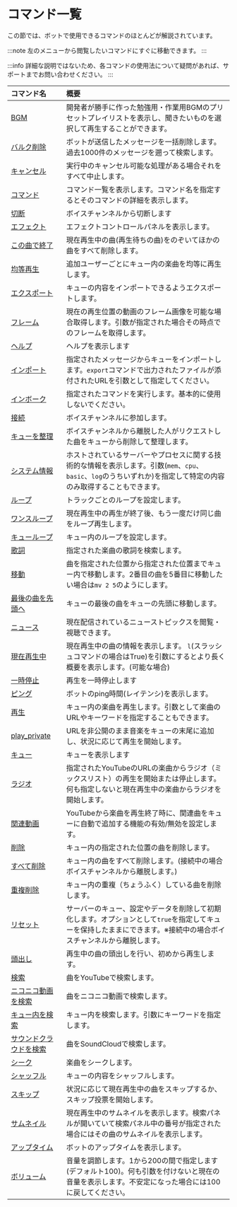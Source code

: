 # コマンド一覧
この節では、ボットで使用できるコマンドのほとんどが解説されています。

:::note
左のメニューから閲覧したいコマンドにすぐに移動できます。
:::

:::info
詳細な説明ではないため、各コマンドの使用法について疑問があれば、サポートまでお問い合わせください。
:::

<div class="no-wrap-table">

|コマンド名|概要|
|:--------|:---|
|[BGM](./bgm.md)|開発者が勝手に作った勉強用・作業用BGMのプリセットプレイリストを表示し、聞きたいものを選択して再生することができます。|
|[バルク削除](./bulk_delete.md)|ボットが送信したメッセージを一括削除します。過去1000件のメッセージを遡って検索します。|
|[キャンセル](./cancel.md)|実行中のキャンセル可能な処理がある場合それをすべて中止します。|
|[コマンド](./command.md)|コマンド一覧を表示します。コマンド名を指定するとそのコマンドの詳細を表示します。|
|[切断](./disconnect.md)|ボイスチャンネルから切断します|
|[エフェクト](./effect.md)|エフェクトコントロールパネルを表示します。|
|[この曲で終了](./end.md)|現在再生中の曲(再生待ちの曲)をのぞいてほかの曲をすべて削除します。|
|[均等再生](./equalplayback.md)|追加ユーザーごとにキュー内の楽曲を均等に再生します。|
|[エクスポート](./export.md)|キューの内容をインポートできるようエクスポートします。|
|[フレーム](./frame.md)|現在の再生位置の動画のフレーム画像を可能な場合取得します。引数が指定された場合その時点でのフレームを取得します。|
|[ヘルプ](./help.md)|ヘルプを表示します|
|[インポート](./import.md)|指定されたメッセージからキューをインポートします。`export`コマンドで出力されたファイルが添付されたURLを引数として指定してください。|
|[インボーク](./invoke.md)|指定されたコマンドを実行します。基本的に使用しないでください。|
|[接続](./join.md)|ボイスチャンネルに参加します。|
|[キューを整理](./leaveclean.md)|ボイスチャンネルから離脱した人がリクエストした曲をキューから削除して整理します。|
|[システム情報](./log.md)|ホストされているサーバーやプロセスに関する技術的な情報を表示します。引数(`mem`、`cpu`、`basic`、`log`のうちいずれか)を指定して特定の内容のみ取得することもできます。|
|[ループ](./loop.md)|トラックごとのループを設定します。|
|[ワンスループ](./looponce.md)|現在再生中の再生が終了後、もう一度だけ同じ曲をループ再生します。|
|[キューループ](./loopqueue.md)|キュー内のループを設定します。|
|[歌詞](./lyrics.md)|指定された楽曲の歌詞を検索します。|
|[移動](./move.md)|曲を指定された位置から指定された位置までキュー内で移動します。2番目の曲を5番目に移動したい場合は`mv 2 5`のようにします。|
|[最後の曲を先頭へ](./movelastsongtofirst.md)|キューの最後の曲をキューの先頭に移動します。|
|[ニュース](./news.md)|現在配信されているニューストピックスを閲覧・視聴できます。|
|[現在再生中](./nowplaying.md)|現在再生中の曲の情報を表示します。 `l`(スラッシュコマンドの場合はTrue)を引数にするとより長く概要を表示します。(可能な場合)|
|[一時停止](./pause.md)|再生を一時停止します|
|[ピング](./ping.md)|ボットのping時間(レイテンシ)を表示します。|
|[再生](./play.md)|キュー内の楽曲を再生します。引数として楽曲のURLやキーワードを指定することもできます。|
|[play_private](./play_private.md)|URLを非公開のまま音楽をキューの末尾に追加し、状況に応じて再生を開始します。|
|[キュー](./queue.md)|キューを表示します|
|[ラジオ](./radio.md)|指定されたYouTubeのURLの楽曲からラジオ（ミックスリスト）の再生を開始または停止します。何も指定しないと現在再生中の楽曲からラジオを開始します。|
|[関連動画](./related.md)|YouTubeから楽曲を再生終了時に、関連曲をキューに自動で追加する機能の有効/無効を設定します。|
|[削除](./remove.md)|キュー内の指定された位置の曲を削除します。|
|[すべて削除](./removeall.md)|キュー内の曲をすべて削除します。(接続中の場合ボイスチャンネルから離脱します。)|
|[重複削除](./removedupes.md)|キュー内の重複（ちょうふく）している曲を削除します。|
|[リセット](./reset.md)|サーバーのキュー、設定やデータを削除して初期化します。オプションとして`true`を指定してキューを保持したままにできます。※接続中の場合ボイスチャンネルから離脱します。|
|[頭出し](./rewind.md)|再生中の曲の頭出しを行い、初めから再生します。|
|[検索](./search.md)|曲をYouTubeで検索します。|
|[ニコニコ動画を検索](./searchnico.md)|曲をニコニコ動画で検索します。|
|[キュー内を検索](./searchqueue.md)|キュー内を検索します。引数にキーワードを指定します。|
|[サウンドクラウドを検索](./searchsoundcloud.md)|曲をSoundCloudで検索します。|
|[シーク](./seek.md)|楽曲をシークします。|
|[シャッフル](./shuffle.md)|キューの内容をシャッフルします。|
|[スキップ](./skip.md)|状況に応じて現在再生中の曲をスキップするか、スキップ投票を開始します。|
|[サムネイル](./thumbnail.md)|現在再生中のサムネイルを表示します。検索パネルが開いていて検索パネル中の番号が指定された場合にはその曲のサムネイルを表示します。|
|[アップタイム](./uptime.md)|ボットのアップタイムを表示します。|
|[ボリューム](./volume.md)|音量を調節します。1から200の間で指定します(デフォルト100)。何も引数を付けないと現在の音量を表示します。不安定になった場合には100に戻してください。|


</div>